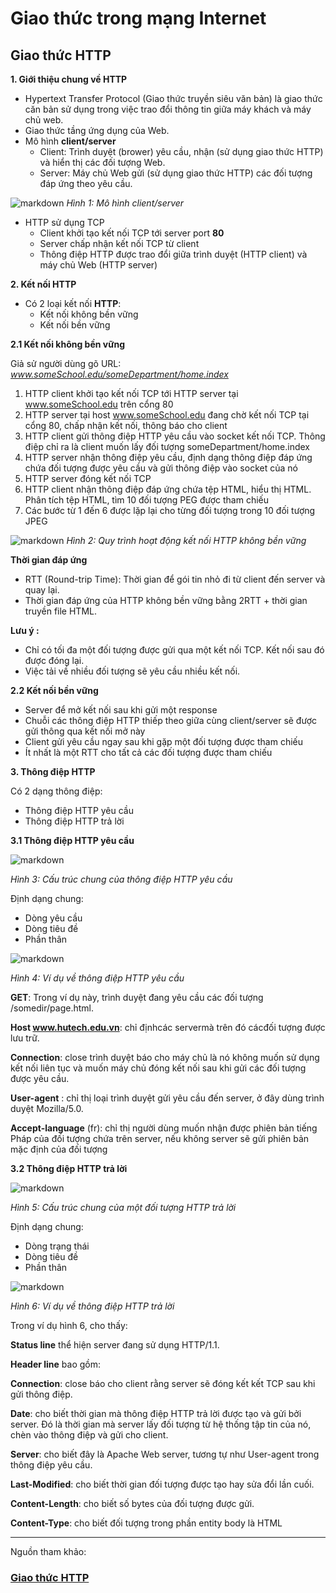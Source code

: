 # **Giao thức trong mạng Internet**

## **Giao thức HTTP**



**1. Giới thiệu chung về HTTP**

- Hypertext Transfer Protocol (Giao thức truyền siêu văn bản) là giao thức căn bản sử dụng trong việc trao đổi thông tin giữa máy khách và máy chủ web.
- Giao thức tầng ứng dụng của Web.
- Mô hình **client/server**
    - Client: Trình duyệt (brower) yêu cầu, nhận (sử dụng giao thức HTTP) và hiển thị các đối tượng Web.
    - Server: Máy chủ Web gửi (sử dụng giao thức HTTP) các đối tượng đáp ứng theo yêu cầu.
    

![markdown](http://3.bp.blogspot.com/-5LzAAr6VSWU/U51ZfCEka-I/AAAAAAAAAFg/yYxPUkzbok8/s1600/11.PNG) 
*Hình 1: Mô hình client/server*
- HTTP sử dụng TCP
    - Client khởi tạo kết nối TCP tới server port **80**
    - Server chấp nhận kết nối TCP từ client 
    - Thông điệp HTTP được trao đổi giữa trình duyệt (HTTP client) và máy chủ Web (HTTP server)
    
**2. Kết nối HTTP**
- Có 2 loại kết nối **HTTP**:
    + Kết nối không bền vững 
    + Kết nối bền vững

**2.1 Kết nối không bền vững**

Giả sử người dùng gõ URL: 
*www.someSchool.edu/someDepartment/home.index*

1. HTTP client khởi tạo kết nối TCP tới HTTP server tại www.someSchool.edu trên cổng 80 
2. HTTP server tại host www.someSchool.edu đang chờ kết nối TCP tại cổng 80, chấp nhận kết nối, thông báo cho client 
3. HTTP client gửi thông điệp HTTP yêu cầu vào socket kết nối TCP. Thông điệp chỉ ra là client muốn lấy đối tượng someDepartment/home.index
4.   HTTP server nhận thông điệp yêu cầu, định dạng thông điệp đáp ứng chứa đối tượng được yêu cầu và gửi thông điệp vào socket của nó
5. HTTP server đóng kết nối TCP
6. HTTP client nhận thông điệp đáp ứng chứa tệp HTML, hiểu thị HTML. Phân tích tệp HTML, tìm 10 đối tượng PEG được tham chiếu
7. Các bước từ 1 đến 6 được lặp lại cho từng đối tượng trong 10 đối tượng JPEG

![markdown](http://3.bp.blogspot.com/-ymSDuIleghQ/U51YlvZ1EdI/AAAAAAAAAFU/Kw0qZgTHDCM/s1600/1.PNG)
*Hình 2: Quy trình hoạt động kết nối HTTP không bền vững*

**Thời gian đáp ứng**

- RTT (Round-trip Time): Thời gian để gói tin nhỏ đi từ client đến server và quay lại.
- Thời gian đáp ứng của HTTP không bền vững bằng 2RTT + thời gian truyền file HTML.

**Lưu ý :** 
- Chỉ có tối đa một đối tượng được gửi qua một kết nối TCP. Kết nối sau đó được đóng lại.
- Việc tải về nhiều đối tượng sẽ yêu cầu nhiều kết nối.

**2.2 Kết nối bền vững** 

- Server để mở kết nối sau khi gửi một response 
- Chuỗi các thông điệp HTTP thiếp theo giữa cùng client/server sẽ được gửi thông qua kết nối mở này
- Client gửi yêu cầu ngay sau khi gặp một đối tượng được tham chiếu
- Ít nhất là một RTT cho tất cả các đối tượng được tham chiếu 

**3. Thông điệp HTTP** 

Có 2 dạng thông điệp:
- Thông điệp HTTP yêu cầu 
- Thông điệp HTTP trả lời 

**3.1 Thông điệp HTTP yêu cầu** 

![markdown](http://2.bp.blogspot.com/-0ZPjAnbecDs/U51YluTsjdI/AAAAAAAAAFA/5Nw_dsqsiH0/s1600/2.PNG)

*Hình 3: Cấu trúc chung của thông điệp HTTP yêu cầu*

Định dạng chung: 
- Dòng yêu cầu 
- Dòng tiêu đề 
- Phần thân 

![markdown](http://3.bp.blogspot.com/-fyJE2vQzAIU/U51YlhJChEI/AAAAAAAAAFc/QAlgMWD5FrE/s1600/3.PNG)

*Hình 4: Ví dụ về thông điệp HTTP yêu cầu* 

**GET**: Trong ví dụ này, trình duyệt đang yêu cầu các đối tượng /somedir/page.html.

**Host www.hutech.edu.vn**: chỉ địnhcác servermà trên đó cácđối tượng được lưu trữ.

**Connection**: close trình duyệt báo cho máy chủ là nó không muốn sử dụng kết nối liên tục và muốn máy chủ đóng kết nối sau khi gửi các đối tượng được yêu cầu.

**User-agent** : chỉ thị loại trình duyệt gửi yêu cầu đến server, ở đây dùng trình duyệt Mozilla/5.0.

**Accept-language** (fr): chỉ thị người dùng muốn nhận được phiên bản tiếng Pháp của đối tượng chứa trên server, nếu không server sẽ gửi phiên bản mặc định của đối tượng

**3.2 Thông điệp HTTP trả lời** 

![markdown](http://4.bp.blogspot.com/-6MzisogRE1I/U51YmWRQalI/AAAAAAAAAFI/AlztIUBFZFw/s1600/4.PNG)

*Hình 5: Cấu trúc chung của một đối tượng HTTP trả lời* 

Định dạng chung: 
- Dòng trạng thái 
- Dòng tiêu đề
- Phần thân 

![markdown](http://2.bp.blogspot.com/-NM7NpzilqIs/U51YmbqlpDI/AAAAAAAAAFQ/bS-vrghy590/s1600/5.PNG)

*Hình 6: Ví dụ về thông điệp HTTP trả lời* 

Trong ví dụ hình 6, cho thấy:

**Status line** thể hiện 
server đang sử dụng HTTP/1.1.

**Header line** bao gồm:

**Connection**: close báo cho client rằng server sẽ đóng kết kết TCP sau khi gửi thông điệp.

**Date**: cho biết thời gian mà thông điệp HTTP trả lời được tạo và gửi bởi server. Đó là thời gian mà server lấy đối tượng từ hệ thống tập tin của nó, chèn vào thông điệp và gửi cho client.

**Server**: cho biết đây là Apache Web server, tương tự như User-agent trong thông điệp yêu cầu.

**Last-Modified**: cho biết thời gian đối tượng được tạo hay sửa đổi lần cuối.

**Content-Length**: cho biết số bytes của đối tượng được gửi.

**Content-Type**: cho biết đối tượng trong phần entity body là HTML

***

Nguồn tham khảo: 

### [Giao thức HTTP](http://hatangmang.blogspot.com/2014/06/giao-thuc-http.html)


